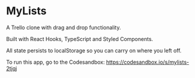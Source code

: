 # MyLists

A Trello clone with drag and drop functionality.

Built with React Hooks, TypeScript and Styled Components.

All state persists to localStorage so you can carry on where you left off.

To run this app, go to the Codesandbox: https://codesandbox.io/s/mylists-2tjqj
